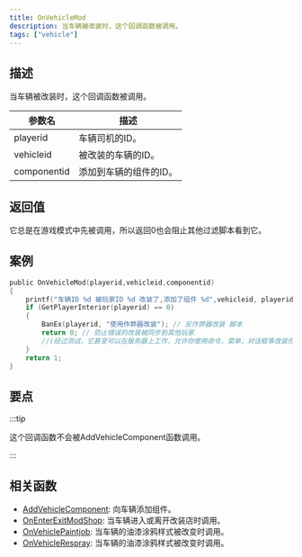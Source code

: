 ```yaml
---
title: OnVehicleMod
description: 当车辆被改装时，这个回调函数被调用。
tags: ["vehicle"]
---
```


## 描述

当车辆被改装时，这个回调函数被调用。

| 参数名      | 描述                   |
| ----------- | ---------------------- |
| playerid    | 车辆司机的ID。         |
| vehicleid   | 被改装的车辆的ID。     |
| componentid | 添加到车辆的组件的ID。 |

## 返回值

它总是在游戏模式中先被调用，所以返回0也会阻止其他过滤脚本看到它。

## 案例

```c
public OnVehicleMod(playerid,vehicleid,componentid)
{
    printf("车辆ID %d 被玩家ID %d 改装了,添加了组件 %d",vehicleid, playerid,componentid);
    if (GetPlayerInterior(playerid) == 0)
    {
        BanEx(playerid, "使用作弊器改装"); // 反作弊器改装 脚本
        return 0; // 防止错误的改装被同步到其他玩家
        //(经过测试，它甚至可以在服务器上工作，允许你使用命令，菜单，对话框等改装你的车辆。
    }
    return 1;
}
```

## 要点

:::tip

这个回调函数不会被AddVehicleComponent函数调用。

:::

## 相关函数

- [AddVehicleComponent](../functions/AddVehicleComponent): 向车辆添加组件。
- [OnEnterExitModShop](OnEnterExitModShop): 当车辆进入或离开改装店时调用。
- [OnVehiclePaintjob](OnVehiclePaintjob): 当车辆的油漆涂鸦样式被改变时调用。
- [OnVehicleRespray](OnVehicleRespray): 当车辆的油漆涂鸦样式被改变时调用。
